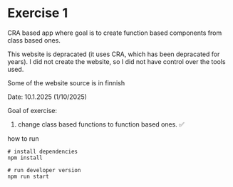 # Exercise 1

CRA based app where goal is to create function based components from class based ones.

This website is depracated (it uses CRA, which has been depracated for years). I did not create the website, so I did not have control over the tools used.

Some of the website source is in finnish

Date: 10.1.2025 (1/10/2025)

Goal of exercise: 
1. change class based functions to function based ones. ✅

how to run
```
# install dependencies
npm install

# run developer version
npm run start
```
